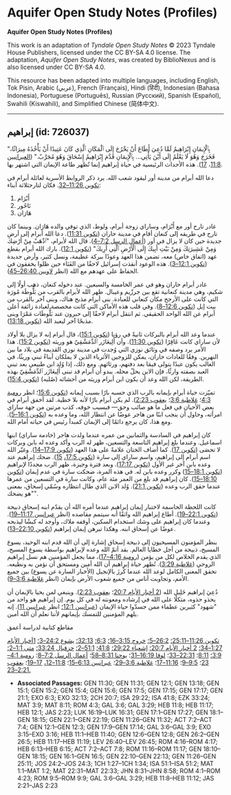 # Aquifer Open Study Notes (Profiles)

**Aquifer Open Study Notes (Profiles)**

This work is an adaptation of *Tyndale Open Study Notes* © 2023 Tyndale House Publishers, licensed under the CC BY\-SA 4\.0 license. The adaptation, *Aquifer Open Study Notes*, was created by BiblioNexus and is also licensed under CC BY\-SA 4\.0\.

This resource has been adapted into multiple languages, including English, Tok Pisin, Arabic (عربي), French (Français), Hindi (हिंदी), Indonesian (Bahasa Indonesia), Portuguese (Português), Russian (Русский), Spanish (Español), Swahili (Kiswahili), and Simplified Chinese (简体中文).



--------------------------------

## إبراهيم (id: 726037)

"بِٱلْإِيمَانِ إِبْرَاهِيمُ لَمَّا دُعِيَ أَطَاعَ أَنْ يَخْرُجَ إِلَى ٱلْمَكَانِ ٱلَّذِي كَانَ عَتِيدًا أَنْ يَأْخُذَهُ مِيرَاثًا، فَخَرَجَ وَهُوَ لَا يَعْلَمُ إِلَى أَيْنَ يَأْتِي... بِٱلْإِيمَانِ قَدَّمَ إِبْرَاهِيمُ إِسْحَاقَ وَهُوَ مُجَرَّبٌ." ([العبرانيين 11:8](https://ref.ly/Heb11:8)، [17](https://ref.ly/Heb11:17)). هذه الأحداث الرئيسية في حياة إبراهيم إنما تُظهر طاعة الإيمان التي اشتهر بها.

دعا الله أبرام من مدينة أور ليقود شعب الله. يرد ذكر الروابط الأسرية لعائلة أبرام في [تكوين 11:26–32](https://ref.ly/Gen11:26-Gen11:32). فكان لتارحثلاثة أبناء:

1. أَبْرَام
2. نَاحُور
3. هَارَان

غادر تارح أور مع أَبْرَام، وساراي زوجة أبرام، ولوط، الذي توفي والده هَارَان. وبينما كان تارح في طريقه إلى كنعان أقام في مدينة حاران ([تكوين 11:31](https://ref.ly/Gen11:31)). دعا الله أبرام إلى أرض جديدة حين كان لا يزال في أور ([أعمال الرسل 7:2–4](https://ref.ly/Acts7:2-Acts7:4)). قال الله لأبرام، "ٱذْهَبْ مِنْ أَرْضِكَ وَمِنْ عَشِيرَتِكَ وَمِنْ بَيْتِ أَبِيكَ إِلَى ٱلْأَرْضِ ٱلَّتِي أُرِيكَ" ([تكوين 12:1](https://ref.ly/Gen12:1)). بارك الله أبرام بقطع عهد (اتفاق خاص) معه، تضمن هذا العهد وعودًا ببركة عظيمة، ونسل كثير، وأرض جديدة ([تكوين 12:1–3](https://ref.ly/Gen12:1-Gen12:3)). هذه الوعود أنقذت إسرائيل لاحقًا من الفَنَاء حين ظلوا يخفقون في الحفاظ على عهدهم مع الله (انظر [لاويين 26:40–45](https://ref.ly/Lev26:40-Lev26:45)).

غادر أبرام حاران وهو في عمر الخامسة والسبعين. عند دخوله كنعان، ذهب أولًا إلى شكيم، وهي مدينة كنعانية تقع بين جرزّيم وعيبال. ظهر الله لأبرام بالقرب من بَلُّوطَة مُورَة التي كانت على الأرجح مكان كنعاني للعبادة. بنى أبرام مذبح هناك، وبنى آخر بالقرب من بيت إيل ([تكوين 12:6–8](https://ref.ly/Gen12:6-Gen12:8)). وفي قلب هذه الأماكن التي كانت مخصصة لعبادة زائفة أعلن أبرام عن الله الواحد الحقيقي. ثم انتقل أبرام لاحقًا إلى حبرون عند بَلُّوطَات مَمْرَا وبنى مذبحًا آخر ليعبد الله ([تكوين 13:18](https://ref.ly/Gen13:18)).

عندما وعد الله أبرام بالبركات ثانيةً في رؤيا ([تكوين 15:1](https://ref.ly/Gen15:1))، قال أبرام إنه لا يزال بلا أولاد لأن ساراي كانت عَاقِرًا ([تكوين 11:30](https://ref.ly/Gen11:30)). وأن أَلِيعَازَر ٱلدِّمَشْقِيّ هو وريثه ([تكوين 15:2](https://ref.ly/Gen15:2)). هذا الأمر يرد وصفه في وثائق نوزي التي وُجدت في مدينة نوزي القديمة في بلاد ما بين النهرين. وفقًا للعادات حاران، يمكن للزوجين الأثرياء الذين لا يملكان أبناءً تبني وريثًا، في الغالب يكون عبدًا يتولى فيمَا بعد دفنهم، ورثائهم. ومع ذلك، إذا وُلد ابن طبيعي بعد تبني العبد بصفته وارثًا، فإن الابن يحلّ محله. يبدو أن أبرام قد تبنى أَلِيعَازَر ٱلدِّمَشْقِيّ بهذه الطريقة، لكن الله وعد أن يكون ابن أبرام وريثه من أحشائه (صُلبه) ([تكوين 15:4](https://ref.ly/Gen15:4)).

تميّزت حياة أبرام بإيمانه بالرب الذي حسبه بارًا بسبب إيمانه ([تكوين 15:6](https://ref.ly/Gen15:6)؛ انظر [رومية 4:3](https://ref.ly/Rom4:3)؛ [غلاطية 3:6](https://ref.ly/Gal3:6)؛ [يعقوب 2:23](https://ref.ly/Jas2:23)). لم يكن أبرام بارًا لأنه بلا خطية. لقد أخفق أبرام في بعض الأحيان في فعل ما هو صائب وحق— فبسبب خوفه، كذب مرتين من جهة ساراي امرأته، وحاول أن ينجب ابنًا من هاجر عوضًا عن انتظار الله، وما وعده به ([تكوين 16:1–5](https://ref.ly/Gen16:1-Gen16:5)). ومع هذا، كان يرجع دائمًا إلى الإيمان كمبدأ رئيس في حياته أمام الله.

كان إبراهيم في السادسة والثمانين من عمره عندما ولدت هاجر (خادمة ساراي) ابنها اسماعيل. وعندما بلغ إبراهيم التاسعة والتسعين، ظهر له الرب وأكد وعده له بابن وبركات لا تحصَى ([تكوين 17](https://ref.ly/Gen17:1-Gen17:27)). كما أضاف الختان علامةً على هذا العهد ([تكوين 17:9–14](https://ref.ly/Gen17:9-Gen17:14)). وغيّر الله اسم أبرام إلى إبراهيم، واسم ساراي إلى سارة ([تكوين 17:5،](https://ref.ly/Gen17:5) [15](https://ref.ly/Gen17:15)). ضحك إبراهيم عند وعده بابن آخر غير الأول ([تكوين 17:17](https://ref.ly/Gen17:17)). وبعد فترة وجيزة، ظهر الرب مجددًا لإبراهيم ([تكوين 18:1–15](https://ref.ly/Gen18:1-Gen18:15)) وكرر وعده بابن له. في هذه المرة، ضحكت سارة في عدم إيمان ([تكوين 18:10–15](https://ref.ly/Gen18:10-Gen18:15)). كان إبراهيم قد بلغ من العمر مئة عام، وكانت سارة في التسعين من عمرها عندما حقق الرب وعده ([تكوين 21:1](https://ref.ly/Gen21:1)). وُلد الابن الذي طال انتظاره وسُمّي إسحاق، بمعنى "هو يضحك".

كانت اللحظة الحاسمة لاختبار إيمان إبراهيم عندما أمره الله أن يقدّم ابنه إسحاق ذبيحة ([تكوين 22:1–19](https://ref.ly/Gen22:1-Gen22:19)). أطاع إبراهيم الله واثقًا أنه سيتمم مقاصده (انظر [عبرانيين 11:17–19](https://ref.ly/Heb11:17-Heb11:19)). وعندما كان إبراهيم على وشك استخدام السكين، أوقفه ملاك، وأوجد له كبشًا ليذبحه عوضًا عن إسحاق ابنه. وهكذا تبرهن إيمان إبراهيم ([تكوين 22:10–13](https://ref.ly/Gen22:10-Gen22:13)).

ينظر المؤمنون المسيحيون إلى ذبيحة إسحاق إشارة إلى أن الله قدم ابنه الوحيد، يسوع المسيح، ذبيحة من أجل خطايا العالم. بقد أتمّ الله وعده لإبراهيم بواسطة يسوع المسيح، الذي يقدم الخلاص لكل من يؤمن ([رومية 4:16–17](https://ref.ly/Rom4:16-Rom4:17))، مما يجعل المؤمنين هم نسل إبراهيم الروحي ([غلاطية 3:29](https://ref.ly/Gal3:29)). تُظهر حياة إبراهيم أن الله أمين ومستحق أن نؤمن به ونطيعه. تحقق المعنى الكامل لوعد الله عندما كُرزَ بالإنجيل (الأخبار السارة عن يسوع) بين جميع الأمم، وتجاوبت أناس من جميع شعوب الأرض بإيمان (انظر [غلاطية 3:6–9](https://ref.ly/Gal3:6-Gal3:9)).

دُعِيَ إبراهيم خَلِيل الله ([2 أخبار الأيام 20:7](https://ref.ly/2Chr20:7)؛ [يعقوب 2:23](https://ref.ly/Jas2:23)). وينبغي لمن يحيا بالإيمان أن يحذو حذوه، متكلًا على الله في إرشاده ومعونته له في كل يوم. إن إبراهيم هو واحد من "شهود" كثيرين عظماء ممن جسدّوا حياة الإيمان ([عبرانيين 12:1؛](https://ref.ly/Heb12:1) انظر [عبرانيين 11](https://ref.ly/Heb11:1-Heb11:40)). إنه يلهم المؤمنين للتمسك بإيمانهم لأننا نعلم أن الله أمين.

مقاطع كتابية لدراسة أعمق

[تكوين 11:26–25:11؛](https://ref.ly/Gen11:26-Gen25:11) [26:2–5؛](https://ref.ly/Gen26:2-Gen26:5) [خروج 3:15–16؛](https://ref.ly/Exod3:15-Exod3:16) [6:3؛](https://ref.ly/Exod6:3) [32:13؛](https://ref.ly/Exod32:13) [يشوع 24:2–3؛](https://ref.ly/Josh24:2-Josh24:3) [1أخبار الأيام 1:27–34؛](https://ref.ly/1Chr1:27-1Chr1:34) [2 أخبار الأيام 20:7؛](https://ref.ly/2Chr20:7) [إشعياء 29:22؛](https://ref.ly/Isa29:22) [41:8؛](https://ref.ly/Isa41:8) [51:1–2؛](https://ref.ly/Isa51:1-Isa51:2) [حزقيال 33:24؛](https://ref.ly/Ezek33:24) [متى 1:1–2؛](https://ref.ly/Matt1:1-Matt1:2) [3:9؛](https://ref.ly/Matt3:9) [8:11](https://ref.ly/Matt8:11)؛ [22:31–33](https://ref.ly/Matt22:31-Matt22:33)؛ [لوقا 16:19–31](https://ref.ly/Luke16:19-Luke16:31)؛ [يوحنا 8:31–58](https://ref.ly/John8:31-John8:58)؛ [أعمال الرسل 7:2–8](https://ref.ly/Acts7:2-Acts7:8)؛ [رومية 4:1–23](https://ref.ly/Rom4:1-Rom4:23)؛ [9:5–9](https://ref.ly/Rom9:5-Rom9:9)؛ [11:16–17](https://ref.ly/Rom11:16-Rom11:17)؛ [غلاطية 3:6–29](https://ref.ly/Gal3:6-Gal3:29)؛ [عبرانيين 6:13–15](https://ref.ly/Heb6:13-Heb6:15)؛ [11:8–12،](https://ref.ly/Heb11:8-Heb11:12) [17–19](https://ref.ly/Heb11:17-Heb11:19)؛ [يعقوب 2:21–23\.](https://ref.ly/Jas2:21-Jas2:23)

* **Associated Passages:** GEN 11:30; GEN 11:31; GEN 12:1; GEN 13:18; GEN 15:1; GEN 15:2; GEN 15:4; GEN 15:6; GEN 17:5; GEN 17:15; GEN 17:17; GEN 21:1; EXO 6:3; EXO 32:13; 2CH 20:7; ISA 29:22; ISA 41:8; EZK 33:24; MAT 3:9; MAT 8:11; ROM 4:3; GAL 3:6; GAL 3:29; HEB 11:8; HEB 11:17; HEB 12:1; JAS 2:23; LUK 16:19–LUK 16:31; GEN 17:1–GEN 17:27; GEN 18:1–GEN 18:15; GEN 22:1–GEN 22:19; GEN 11:26–GEN 11:32; ACT 7:2–ACT 7:4; GEN 12:1–GEN 12:3; GEN 17:9–GEN 17:14; GAL 3:6–GAL 3:9; EXO 3:15–EXO 3:16; HEB 11:1–HEB 11:40; GEN 12:6–GEN 12:8; GEN 26:2–GEN 26:5; HEB 11:17–HEB 11:19; LEV 26:40–LEV 26:45; ROM 4:16–ROM 4:17; HEB 6:13–HEB 6:15; ACT 7:2–ACT 7:8; ROM 11:16–ROM 11:17; GEN 18:10–GEN 18:15; GEN 16:1–GEN 16:5; GEN 22:10–GEN 22:13; GEN 11:26–GEN 25:11; JOS 24:2–JOS 24:3; 1CH 1:27–1CH 1:34; ISA 51:1–ISA 51:2; MAT 1:1–MAT 1:2; MAT 22:31–MAT 22:33; JHN 8:31–JHN 8:58; ROM 4:1–ROM 4:23; ROM 9:5–ROM 9:9; GAL 3:6–GAL 3:29; HEB 11:8–HEB 11:12; JAS 2:21–JAS 2:23

